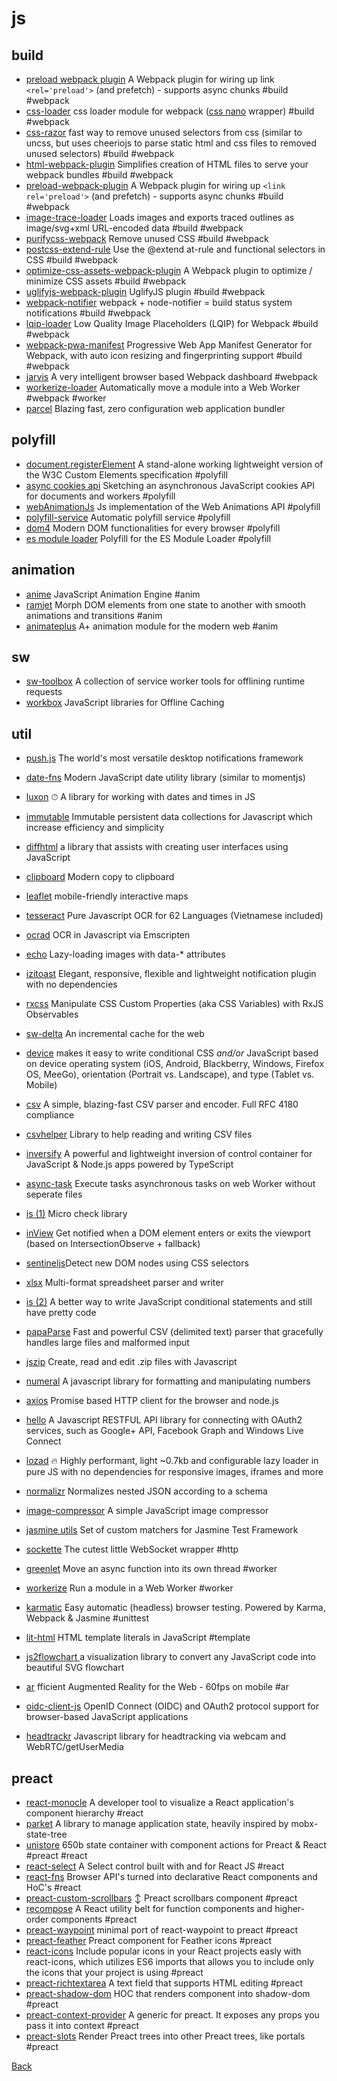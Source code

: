 # js

## build
+ [preload webpack plugin](https://github.com/googlechrome/preload-webpack-plugin) A Webpack plugin for wiring up link `<rel='preload'>` (and prefetch) - supports async chunks #build #webpack
+ [css-loader](https://github.com/webpack-contrib/css-loader) css loader module for webpack ([css nano](http://cssnano.co) wrapper) #build #webpack
+ [css-razor](https://github.com/tscanlin/css-razor) fast way to remove unused selectors from css (similar to uncss, but uses cheeriojs to parse static html and css files to removed unused selectors) #build #webpack
+ [html-webpack-plugin](https://github.com/jantimon/html-webpack-plugin) Simplifies creation of HTML files to serve your webpack bundles #build #webpack
+ [preload-webpack-plugin](https://github.com/GoogleChrome/preload-webpack-plugin) A Webpack plugin for wiring up `<link rel='preload'>` (and prefetch) - supports async chunks #build #webpack
+ [image-trace-loader](https://github.com/EmilTholin/image-trace-loader) Loads images and exports traced outlines as image/svg+xml URL-encoded data #build #webpack
+ [purifycss-webpack](https://github.com/webpack-contrib/purifycss-webpack) Remove unused CSS #build #webpack
+ [postcss-extend-rule](https://github.com/jonathantneal/postcss-extend-rule) Use the @extend at-rule and functional selectors in CSS #build #webpack
+ [optimize-css-assets-webpack-plugin](https://github.com/NMFR/optimize-css-assets-webpack-plugin) A Webpack plugin to optimize / minimize CSS assets #build #webpack
+ [uglifyjs-webpack-plugin](https://github.com/webpack-contrib/uglifyjs-webpack-plugin) UglifyJS plugin #build #webpack
+ [webpack-notifier](https://github.com/Turbo87/webpack-notifier) webpack + node-notifier = build status system notifications #build #webpack
+ [lqip-loader](https://github.com/zouhir/lqip-loader) Low Quality Image Placeholders (LQIP) for Webpack #build #webpack
+ [webpack-pwa-manifest](https://github.com/arthurbergmz/webpack-pwa-manifest) Progressive Web App Manifest Generator for Webpack, with auto icon resizing and fingerprinting support #build #webpack
+ [jarvis](https://github.com/zouhir/jarvis) A very intelligent browser based Webpack dashboard #webpack
+ [workerize-loader](https://github.com/developit/workerize-loader) Automatically move a module into a Web Worker #webpack #worker
+ [parcel](https://github.com/parcel-bundler/parcel) Blazing fast, zero configuration web application bundler

## polyfill
+ [document.registerElement](https://github.com/WebReflection/document-register-element) A stand-alone working lightweight version of the W3C Custom Elements specification #polyfill
+ [async cookies api](https://github.com/WICG/async-cookies-api) Sketching an asynchronous JavaScript cookies API for documents and workers #polyfill
+ [webAnimationJs](https://github.com/web-animations/web-animations-js) Js implementation of the Web Animations API #polyfill
+ [polyfill-service](https://github.com/Financial-Times/polyfill-service) Automatic polyfill service #polyfill
+ [dom4](https://github.com/WebReflection/dom4) Modern DOM functionalities for every browser #polyfill
+ [es module loader](https://github.com/ModuleLoader/es-module-loader) Polyfill for the ES Module Loader #polyfill

## animation
+ [anime](https://github.com/juliangarnier/anime/) JavaScript Animation Engine #anim
+ [ramjet](https://github.com/rich-harris/ramjet) Morph DOM elements from one state to another with smooth animations and transitions #anim
+ [animateplus](https://github.com/bendc/animateplus) A+ animation module for the modern web #anim

## sw
+ [sw-toolbox](https://github.com/GoogleChrome/sw-toolbox) A collection of service worker tools for offlining runtime requests
+ [workbox](https://github.com/GoogleChrome/workbox) JavaScript libraries for Offline Caching

## util
+ [push.js](https://github.com/Nickersoft/push.js) The world's most versatile desktop notifications framework
+ [date-fns](https://github.com/date-fns/date-fns) Modern JavaScript date utility library (similar to momentjs)
+ [luxon](https://github.com/moment/luxon) ⏱ A library for working with dates and times in JS
+ [immutable](https://github.com/facebook/immutable-js) Immutable persistent data collections for Javascript which increase efficiency and simplicity
+ [diffhtml](https://github.com/tbranyen/diffhtml) a library that assists with creating user interfaces using JavaScript
+ [clipboard](https://github.com/zenorocha/clipboard.js) Modern copy to clipboard
+ [leaflet](http://leafletjs.com) mobile-friendly interactive maps
+ [tesseract](https://github.com/naptha/tesseract.js) Pure Javascript OCR for 62 Languages (Vietnamese included)
+ [ocrad](https://github.com/antimatter15/ocrad.js) OCR in Javascript via Emscripten
+ [echo](https://github.com/toddmotto/echo) Lazy-loading images with data-* attributes
+ [izitoast](http://izitoast.marcelodolce.com) Elegant, responsive, flexible and lightweight notification plugin with no dependencies
+ [rxcss](https://github.com/davidkpiano/rxcss) Manipulate CSS Custom Properties (aka CSS Variables) with RxJS Observables
+ [sw-delta](https://github.com/gmetais/sw-delta) An incremental cache for the web
+ [device](https://github.com/matthewhudson/device.js) makes it easy to write conditional CSS _and/or_ JavaScript based on device operating system (iOS, Android, Blackberry, Windows, Firefox OS, MeeGo), orientation (Portrait vs. Landscape), and type (Tablet vs. Mobile)
+ [csv](https://github.com/knrz/CSV.js) A simple, blazing-fast CSV parser and encoder. Full RFC 4180 compliance
+ [csvhelper](https://github.com/joshclose/csvhelper) Library to help reading and writing CSV files
+ [inversify](https://github.com/inversify/InversifyJS) A powerful and lightweight inversion of control container for JavaScript & Node.js apps powered by TypeScript
+ [async-task](https://github.com/gorillatron/async-task) Execute tasks asynchronous tasks on web Worker without seperate files
+ [is (1)](https://github.com/arasatasaygin/is.js) Micro check library
+ [inView](https://github.com/camwiegert/in-view) Get notified when a DOM element enters or exits the viewport (based on IntersectionObserve + fallback)
+ [sentineljs](https://github.com/muicss/sentineljs)Detect new DOM nodes using CSS selectors
+ [xlsx](https://github.com/SheetJS/js-xlsx) Multi-format spreadsheet parser and writer
+ [is (2)](https://github.com/jumpkick-studios/Is) A better way to write JavaScript conditional statements and still have pretty code
+ [papaParse](https://github.com/mholt/PapaParse) Fast and powerful CSV (delimited text) parser that gracefully handles large files and malformed input
+ [jszip](https://github.com/Stuk/jszip) Create, read and edit .zip files with Javascript
+ [numeral](https://github.com/adamwdraper/Numeral-js) A javascript library for formatting and manipulating numbers
+ [axios](https://github.com/mzabriskie/axios) Promise based HTTP client for the browser and node.js
+ [hello](https://github.com/MrSwitch/hello.js) A Javascript RESTFUL API library for connecting with OAuth2 services, such as Google+ API, Facebook Graph and Windows Live Connect
+ [lozad](https://github.com/ApoorvSaxena/lozad.js) 🔥 Highly performant, light ~0.7kb and configurable lazy loader in pure JS with no dependencies for responsive images, iframes and more
+ [normalizr](https://github.com/paularmstrong/normalizr) Normalizes nested JSON according to a schema
+ [image-compressor](https://github.com/xkeshi/image-compressor) A simple JavaScript image compressor

+ [jasmine utils](https://github.com/mjeanroy/jasmine-utils) Set of custom matchers for Jasmine Test Framework


+ [sockette](https://github.com/lukeed/sockette) The cutest little WebSocket wrapper #http
+ [greenlet](https://github.com/developit/greenlet) Move an async function into its own thread #worker
+ [workerize](https://github.com/developit/workerize) Run a module in a Web Worker #worker
+ [karmatic](https://github.com/developit/karmatic) Easy automatic (headless) browser testing. Powered by Karma, Webpack & Jasmine #unittest
+ [lit-html](https://github.com/Polymer/lit-html) HTML template literals in JavaScript #template
+ [js2flowchart ](https://github.com/Bogdan-Lyashenko/js-code-to-svg-flowchart) a visualization library to convert any JavaScript code into beautiful SVG flowchart
+ [ar](https://github.com/jeromeetienne/AR.js) fficient Augmented Reality for the Web - 60fps on mobile #ar
+ [oidc-client-js](https://github.com/IdentityModel/oidc-client-js) OpenID Connect (OIDC) and OAuth2 protocol support for browser-based JavaScript applications
+ [headtrackr](https://github.com/auduno/headtrackr) Javascript library for headtracking via webcam and WebRTC/getUserMedia

## preact
+ [react-monocle](https://github.com/team-gryff/react-monocle) A developer tool to visualize a React application's component hierarchy  #react
+ [parket](https://github.com/ForsakenHarmony/parket) A library to manage application state, heavily inspired by mobx-state-tree
+ [unistore](https://github.com/developit/unistore) 650b state container with component actions for Preact & React #preact #react
+ [react-select](https://github.com/JedWatson/react-select) A Select control built with and for React JS #react
+ [react-fns](https://github.com/jaredpalmer/react-fns) Browser API's turned into declarative React components and HoC's  #react
+ [preact-custom-scrollbars](https://github.com/lucafalasco/preact-custom-scrollbars) ↕️ Preact scrollbars component #preact
+ [recompose](https://github.com/acdlite/recompose) A React utility belt for function components and higher-order components #preact
+ [preact-waypoint](https://github.com/dzhurley/preact-waypoint) minimal port of react-waypoint to preact #preact
+ [preact-feather](https://github.com/ForsakenHarmony/preact-feather) Preact component for Feather icons #preact
+ [react-icons](http://gorangajic.github.io/react-icons) Include popular icons in your React projects easly with react-icons, which utilizes ES6 imports that allows you to include only the icons that your project is using  #preact
+ [preact-richtextarea](https://github.com/developit/preact-richtextarea) A text field that supports HTML editing  #preact
+ [preact-shadow-dom](https://github.com/bspaulding/preact-shadow-dom) HOC that renders component into shadow-dom  #preact
+ [preact-context-provider](https://github.com/synacor/preact-context-provider) A generic <Provider /> for preact. It exposes any props you pass it into context  #preact
+ [preact-slots](https://github.com/developit/preact-slots) Render Preact trees into other Preact trees, like portals #preact


[Back](./)

